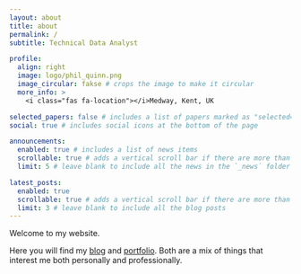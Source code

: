 ```yaml
---
layout: about
title: about
permalink: /
subtitle: Technical Data Analyst

profile:
  align: right
  image: logo/phil_quinn.png
  image_circular: fakse # crops the image to make it circular
  more_info: >
    <i class="fas fa-location"></i>Medway, Kent, UK

selected_papers: false # includes a list of papers marked as "selected={true}"
social: true # includes social icons at the bottom of the page

announcements:
  enabled: true # includes a list of news items
  scrollable: true # adds a vertical scroll bar if there are more than 3 news items
  limit: 5 # leave blank to include all the news in the `_news` folder

latest_posts:
  enabled: true
  scrollable: true # adds a vertical scroll bar if there are more than 3 new posts items
  limit: 3 # leave blank to include all the blog posts
---
```


Welcome to my website. 

Here you will find my [blog](/blog) and [portfolio](/portfolio).  Both are a mix of things that interest me both personally and professionally.

